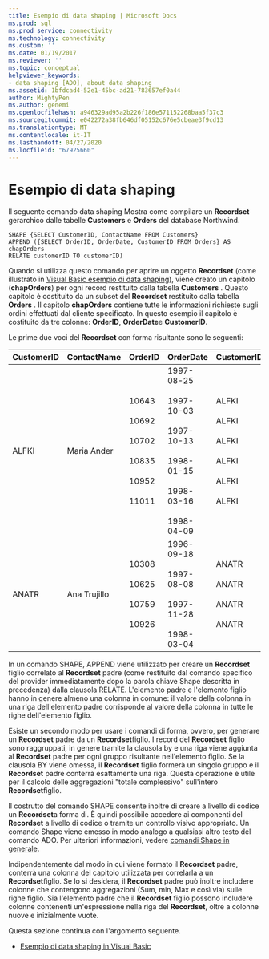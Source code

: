 ```yaml
---
title: Esempio di data shaping | Microsoft Docs
ms.prod: sql
ms.prod_service: connectivity
ms.technology: connectivity
ms.custom: ''
ms.date: 01/19/2017
ms.reviewer: ''
ms.topic: conceptual
helpviewer_keywords:
- data shaping [ADO], about data shaping
ms.assetid: 1bfdcad4-52e1-45bc-ad21-783657ef0a44
author: MightyPen
ms.author: genemi
ms.openlocfilehash: a946329ad95a2b226f186e571152268baa5f37c3
ms.sourcegitcommit: e042272a38fb646df05152c676e5cbeae3f9cd13
ms.translationtype: MT
ms.contentlocale: it-IT
ms.lasthandoff: 04/27/2020
ms.locfileid: "67925660"
---
```

# <a name="data-shaping-example"></a>Esempio di data shaping
Il seguente comando data shaping Mostra come compilare un **Recordset** gerarchico dalle tabelle **Customers** e **Orders** del database Northwind.  
  
```  
SHAPE {SELECT CustomerID, ContactName FROM Customers}   
APPEND ({SELECT OrderID, OrderDate, CustomerID FROM Orders} AS chapOrders   
RELATE customerID TO customerID)   
```  
  
 Quando si utilizza questo comando per aprire un oggetto **Recordset** (come illustrato in [Visual Basic esempio di data shaping](../../../ado/guide/data/visual-basic-example-of-data-shaping.md)), viene creato un capitolo (**chapOrders**) per ogni record restituito dalla tabella **Customers** . Questo capitolo è costituito da un subset del **Recordset** restituito dalla tabella **Orders** . Il capitolo **chapOrders** contiene tutte le informazioni richieste sugli ordini effettuati dal cliente specificato. In questo esempio il capitolo è costituito da tre colonne: **OrderID**, **OrderDate**e **CustomerID**.  
  
 Le prime due voci del **Recordset** con forma risultante sono le seguenti:  
  
|CustomerID|ContactName|OrderID|OrderDate|CustomerID|  
|----------------|-----------------|-------------|---------------|----------------|  
|ALFKI|Maria Ander|10643<br /><br /> 10692<br /><br /> 10702<br /><br /> 10835<br /><br /> 10952<br /><br /> 11011|1997-08-25<br /><br /> 1997-10-03<br /><br /> 1997-10-13<br /><br /> 1998-01-15<br /><br /> 1998-03-16<br /><br /> 1998-04-09|ALFKI<br /><br /> ALFKI<br /><br /> ALFKI<br /><br /> ALFKI<br /><br /> ALFKI<br /><br /> ALFKI|  
|ANATR|Ana Trujillo|10308<br /><br /> 10625<br /><br /> 10759<br /><br /> 10926|1996-09-18<br /><br /> 1997-08-08<br /><br /> 1997-11-28<br /><br /> 1998-03-04|ANATR<br /><br /> ANATR<br /><br /> ANATR<br /><br /> ANATR|  
  
 In un comando SHAPE, APPEND viene utilizzato per creare un **Recordset** figlio correlato al **Recordset** padre (come restituito dal comando specifico del provider immediatamente dopo la parola chiave Shape descritta in precedenza) dalla clausola RELATE. L'elemento padre e l'elemento figlio hanno in genere almeno una colonna in comune: il valore della colonna in una riga dell'elemento padre corrisponde al valore della colonna in tutte le righe dell'elemento figlio.  
  
 Esiste un secondo modo per usare i comandi di forma, ovvero, per generare un **Recordset** padre da un **Recordset**figlio. I record del **Recordset** figlio sono raggruppati, in genere tramite la clausola by e una riga viene aggiunta al **Recordset** padre per ogni gruppo risultante nell'elemento figlio. Se la clausola BY viene omessa, il **Recordset** figlio formerà un singolo gruppo e il **Recordset** padre conterrà esattamente una riga. Questa operazione è utile per il calcolo delle aggregazioni "totale complessivo" sull'intero **Recordset**figlio.  
  
 Il costrutto del comando SHAPE consente inoltre di creare a livello di codice un **Recordset**a forma di. È quindi possibile accedere ai componenti del **Recordset** a livello di codice o tramite un controllo visivo appropriato. Un comando Shape viene emesso in modo analogo a qualsiasi altro testo del comando ADO. Per ulteriori informazioni, vedere [comandi Shape in generale](../../../ado/guide/data/shape-commands-in-general.md).  
  
 Indipendentemente dal modo in cui viene formato il **Recordset** padre, conterrà una colonna del capitolo utilizzata per correlarla a un **Recordset**figlio. Se lo si desidera, il **Recordset** padre può inoltre includere colonne che contengono aggregazioni (Sum, min, Max e così via) sulle righe figlio. Sia l'elemento padre che il **Recordset** figlio possono includere colonne contenenti un'espressione nella riga del **Recordset**, oltre a colonne nuove e inizialmente vuote.  
  
 Questa sezione continua con l'argomento seguente.  
  
-   [Esempio di data shaping in Visual Basic](../../../ado/guide/data/visual-basic-example-of-data-shaping.md)
